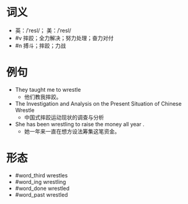 # 词义
- 英：/ˈresl/； 美：/ˈresl/
- #v 摔跤；全力解决；努力处理；奋力对付
- #n 搏斗；摔跤；力战
# 例句
- They taught me to wrestle
	- 他们教我摔跤。
- The Investigation and Analysis on the Present Situation of Chinese Wrestle
	- 中国式摔跤运动现状的调查与分析
- She has been wrestling to raise the money all year .
	- 她一年来一直在想方设法筹集这笔资金。
# 形态
- #word_third wrestles
- #word_ing wrestling
- #word_done wrestled
- #word_past wrestled
